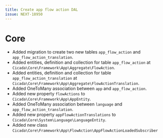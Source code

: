 ```yaml
---
title: Create app flow action DAL
issue: NEXT-18950
---
```

# Core
*  Added migration to create two new tables `app_flow_action` and `app_flow_action_translation`.
*  Added entities, definition and collection for table `app_flow_action` at `Cicada\Core\Framework\App\Aggregate\FlowAction`.
*  Added entities, definition and collection for table `app_flow_action_translation` at `Cicada\Core\Framework\App\Aggregate\FlowActionTranslation`.
*  Added OneToMany association between `app` and `app_flow_action`.
*  Added new property `flowActions` to `Cicada\Core\Framework\App\AppEntity`.
*  Added OneToMany association between `language` and `app_flow_action_translation`.
*  Added new property `appFlowActionTranslations` to `Cicada\Core\System\Language\LanguageEntity`.
*  Added new class `Cicada\Core\Framework\App\FlowAction\AppFlowActionLoadedSubscriber`
